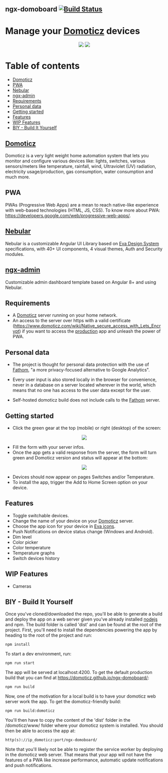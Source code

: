 ## ngx-domoboard [![Build Status](https://travis-ci.org/domoticz/ngx-domoboard.svg?branch=master)](https://travis-ci.org/domoticz/ngx-domoboard)

# Manage your [Domoticz](https://www.domoticz.com/) devices

<p align="center">
  <img src="https://github.com/domoticz/ngx-domoboard/blob/master/src/assets/images/ScreenND_1.PNG">
  <img src="https://github.com/domoticz/ngx-domoboard/blob/master/src/assets/images/ScreenND_2.PNG">
</p>

# Table of contents

- [Domoticz](#domoticz)
- [PWA](#pwa)
- [Nebular](#nebular)
- [ngx-admin](#ngx-admin)
- [Requirements](#requirements)
- [Personal data](#personal-data)
- [Getting started](#getting-started)
- [Features](#features)
- [WIP Features](#wip-features)
- [BIY - Build It Yourself](#biy---build-it-yourself)

## [Domoticz](https://www.domoticz.com/)

Domoticz is a very light weight home automation system that lets you monitor and configure various devices like: lights, switches, various sensors/meters like temperature, rainfall, wind, Ultraviolet (UV) radiation, electricity usage/production, gas consumption, water consumption and much more.

## PWA

PWAs (Progressive Web Apps) are a mean to reach native-like experience with web-based technologies (HTML, JS, CSS). To know more about PWA: https://developers.google.com/web/progressive-web-apps/.

## [Nebular](https://akveo.github.io/nebular/)

Nebular is a customizable Angular UI Library based on [Eva Design System](https://eva.design/) specifications, with 40+ UI components, 4 visual themes, Auth and Security modules.

## [ngx-admin](https://akveo.github.io/ngx-admin/)

Customizable admin dashboard template based on Angular 8+ and using Nebular.

## Requirements

- A [Domoticz](https://www.domoticz.com/) server running on your home network.
- An access to the server over https with a valid certificate (https://www.domoticz.com/wiki/Native_secure_access_with_Lets_Encrypt) if you want to access the [production](https://domoticz.github.io/ngx-domoboard/) app and unleash the power of PWA.

## Personal data

- The project is thought for personal data protection with the use of [Fathom](https://usefathom.com/), "a more privacy-focused alternative to Google Analytics".

- Every user input is also stored locally in the browser for convenience, never in a database on a server located wherever in the world, which means that no one has access to the user data except for the user.

- Self-hosted domoticz build does not include calls to the [Fathom](https://usefathom.com/) server.

## Getting started

- Click the green gear at the top (mobile) or right (desktop) of the screen:

<p align="center">
  <img src="https://github.com/domoticz/ngx-domoboard/blob/master/src/assets/images/ScreenND_3.PNG">
</p>

- Fill the form with your server infos.
- Once the app gets a valid response from the server, the form will turn green and Domoticz version and status will appear at the bottom:

<p align="center">
  <img src="https://github.com/domoticz/ngx-domoboard/blob/master/src/assets/images/ScreenND_4.png">
</p>

- Devices should now appear on pages Switches and/or Temperature.
- To install the app, trigger the Add to Home Screen option on your device.

## Features

- Toggle switchable devices.
- Change the name of your device on your [Domoticz](https://www.domoticz.com/) server.
- Choose the app icon for your device in [Eva icons](https://akveo.github.io/eva-icons/#/).
- Push Notifications on device status change (Windows and Android).
- Dim level
- Color picker
- Color temperature
- Temperature graphs
- Switch devices history

## WIP Features

- Cameras

## BIY - Build It Yourself

Once you've cloned/downloaded the repo, you'll be able to generate a build and deploy the app on a web server given you've already installed [nodejs](https://nodejs.org/en/) and npm. The build folder is called 'dist' and can be found at the root of the project. First, you'll need to install the dependencies powering the app by heading to the root of the project and run:

```
npm install
```

To start a dev environment, run:

```
npm run start
```

The app will be served at localhost:4200. To get the default production build that you can find at https://domoticz.github.io/ngx-domoboard/:

```
npm run build
```

Now, one of the motivation for a local build is to have your domoticz web server work the app. To get the domoticz-friendly build:

```
npm run build:domoticz
```

You'll then have to copy the content of the 'dist' folder in the /domoticz/www/ folder where your domoticz system is installed. You should then be able to access the app at:

```
http(s)://ip_domoticz:port/ngx-domoboard/
```

Note that you'll likely not be able to register the service worker by deploying in the domoticz web server. That means that your app will not have the features of a PWA like increase performance, automatic update notifications and push notifications.
